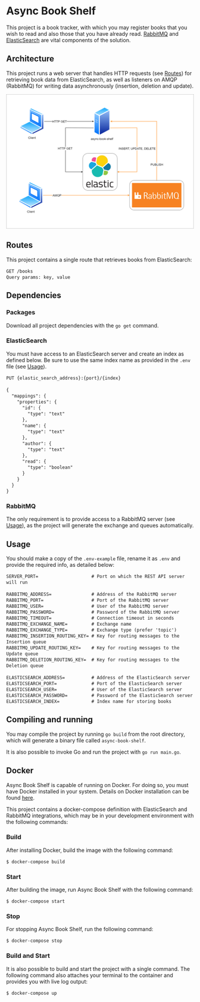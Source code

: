 # Async Book Shelf

This project is a book tracker, with which you may register books that you wish to read and also those that you have already read. [RabbitMQ](https://www.rabbitmq.com/) and [ElasticSearch](https://www.elastic.co/elasticsearch/) are vital components of the solution.

## Architecture

This project runs a web server that handles HTTP requests (see [Routes](##Routes)) for retrieving book data from ElasticSearch, as well as listeners on AMQP (RabbitMQ) for writing data asynchronously (insertion, deletion and update).

![](media/architecture.png)

## Routes

This project contains a single route that retrieves books from ElasticSearch:

```
GET /books
Query params: key, value
```

## Dependencies

### Packages

Download all project dependencies with the `go get` command.

### ElasticSearch

You must have access to an ElasticSearch server and create an index as defined below. Be sure to use the same index name as provided in the `.env` file (see [Usage](##Usage)).

```
PUT {elastic_search_address}:{port}/{index}

{
  "mappings": {
    "properties": {
      "id": {
        "type": "text"
      },
      "name": {
        "type": "text"
      },
      "author": {
        "type": "text"
      },
      "read": {
        "type": "boolean"
      }
    }
  }
}
```

### RabbitMQ

The only requirement is to provide access to a RabbitMQ server (see [Usage](##Usage)), as the project will generate the exchange and queues automatically.

## Usage

You should make a copy of the `.env-example` file, rename it as `.env` and provide the required info, as detailed below:

```
SERVER_PORT=                    # Port on which the REST API server will run

RABBITMQ_ADDRESS=               # Address of the RabbitMQ server
RABBITMQ_PORT=                  # Port of the RabbitMQ server
RABBITMQ_USER=                  # User of the RabbitMQ server
RABBITMQ_PASSWORD=              # Password of the RabbitMQ server
RABBITMQ_TIMEOUT=               # Connection timeout in seconds
RABBITMQ_EXCHANGE_NAME=         # Exchange name
RABBITMQ_EXCHANGE_TYPE=         # Exchange type (prefer 'topic')
RABBITMQ_INSERTION_ROUTING_KEY= # Key for routing messages to the Insertion queue
RABBITMQ_UPDATE_ROUTING_KEY=    # Key for routing messages to the Update queue
RABBITMQ_DELETION_ROUTING_KEY=  # Key for routing messages to the Deletion queue

ELASTICSEARCH_ADDRESS=          # Address of the ElasticSearch server
ELASTICSEARCH_PORT=             # Port of the ElasticSearch server
ELASTICSEARCH_USER=             # User of the ElasticSearch server
ELASTICSEARCH_PASSWORD=         # Password of the ElasticSearch server
ELASTICSEARCH_INDEX=            # Index name for storing books
```

## Compiling and running

You may compile the project by running `go build` from the root directory, which will generate a binary file called `async-book-shelf`.

It is also possible to invoke Go and run the project with `go run main.go`.

## Docker

  Async Book Shelf is capable of running on Docker. For doing so, you must have Docker installed in your system.
  Details on Docker installation can be found [here](https://docs.docker.com/get-docker/).
  
  This project contains a docker-compose definition with ElasticSearch and RabbitMQ integrations, which may be in your development environment with the following commands:
  
  ### Build 
  
  After installing Docker, build the image with the following command:
  
    $ docker-compose build
    
  ### Start
  
  After building the image, run Async Book Shelf with the following command:
  
    $ docker-compose start

  ### Stop

  For stopping Async Book Shelf, run the following command:

    $ docker-compose stop
    
  ### Build and Start
  
  It is also possible to build and start the project with a single command.
  The following command also attaches your terminal to the container and provides you with live log output:
  
    $ docker-compose up
